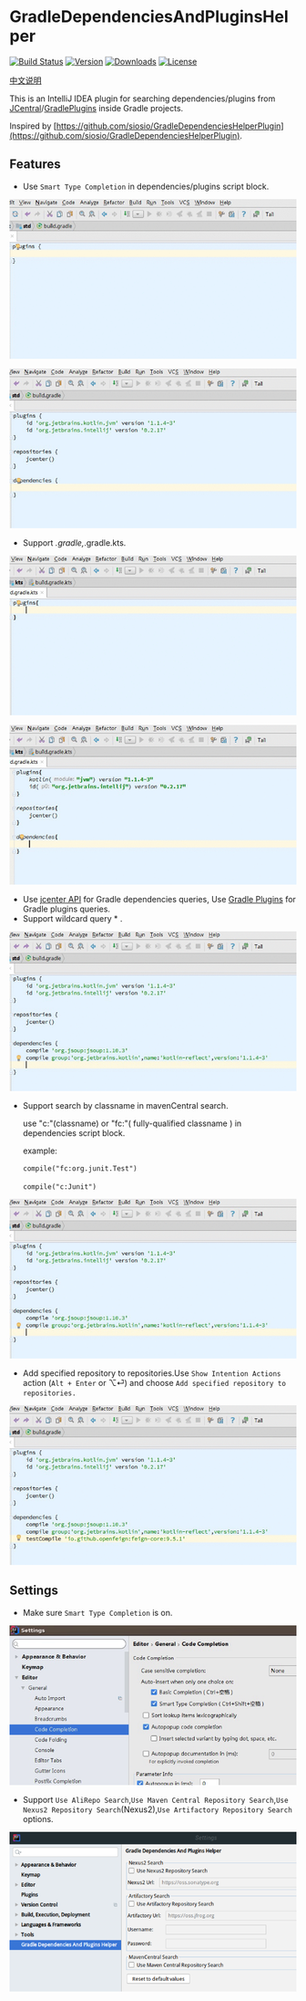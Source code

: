 # GradleDependenciesAndPluginsHelper
[![Build Status](https://travis-ci.org/bestwu/gradle-dependencies-plugins-helper-plugin.svg?branch=master)](https://travis-ci.org/bestwu/gradle-dependencies-plugins-helper-plugin)
[![Version](http://phpstorm.espend.de/badge/10033/version)](https://plugins.jetbrains.com/plugin/10033-gradle-dependencies-and-plugins-helper)
[![Downloads](http://phpstorm.espend.de/badge/10033/downloads)](https://plugins.jetbrains.com/plugin/10033-gradle-dependencies-and-plugins-helper)
[![License](https://img.shields.io/badge/license-Apache%20License%202.0-blue.svg?style=flat)](http://www.apache.org/licenses/LICENSE-2.0)

[中文说明](README_CN.md)

This is an IntelliJ IDEA plugin for searching dependencies/plugins from [JCentral](https://bintray.com/search)/[GradlePlugins](https://plugins.gradle.org/) inside Gradle projects.

Inspired by [https://github.com/siosio/GradleDependenciesHelperPlugin](https://github.com/siosio/GradleDependenciesHelperPlugin).

## Features

* Use `Smart Type Completion` in dependencies/plugins script block.

![](doc/images/plugins.gif)

![](doc/images/dependencies.gif)

* Support *.gradle,*.gradle.kts.

![](doc/images/plugins.kts.gif)

![](doc/images/dependencies.kts.gif)

* Use [jcenter API](https://bintray.com/docs/api/) for Gradle dependencies queries, Use [Gradle Plugins](https://plugins.gradle.org) for Gradle plugins queries.
* Support wildcard query * .

![](doc/images/wildcard.gif)

* Support search by classname in mavenCentral search.

  use "c:"(classname) or "fc:"( fully-qualified classname ) in dependencies script block.
  
  example:
  
      compile("fc:org.junit.Test")
      
      compile("c:Junit")


![](doc/images/classname-query.gif)

* Add specified repository to repositories.Use `Show Intention Actions` action (`Alt + Enter` or ⌥⏎) and choose `Add specified repository to repositories.`

![](doc/images/add-repo.gif)

## Settings

* Make sure `Smart Type Completion` is on.

![](doc/images/smart-type-completion.png)

* Support `Use AliRepo Search`,`Use Maven Central Repository Search`,`Use Nexus2 Repository Search`(Nexus2),`Use Artifactory Repository Search` options.

![](doc/images/settings.png)


